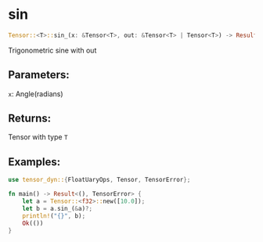 # sin
```rust
Tensor::<T>::sin_(x: &Tensor<T>, out: &Tensor<T> | Tensor<T>) -> Result<Tensor<T>, TensorError>
```
Trigonometric sine with out
## Parameters:
`x`: Angle(radians)
## Returns:
Tensor with type `T`
## Examples:
```rust
use tensor_dyn::{FloatUaryOps, Tensor, TensorError};

fn main() -> Result<(), TensorError> {
    let a = Tensor::<f32>::new([10.0]);
    let b = a.sin_(&a)?;
    println!("{}", b);
    Ok(())
}
```